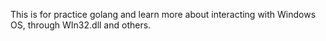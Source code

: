 This is for practice golang and learn more about interacting with Windows OS, through WIn32.dll and others.

